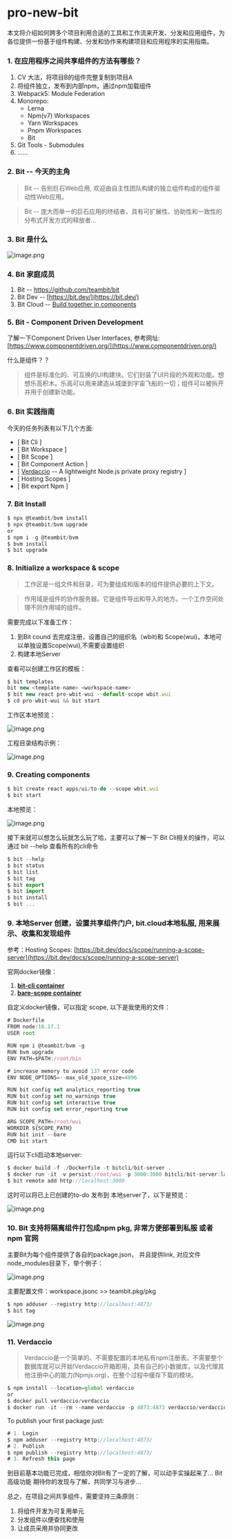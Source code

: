 # pro-new-bit

本文将介绍如何跨多个项目利用合适的工具和工作流来开发、分发和应用组件，为各位提供一份基于组件构建、分发和协作来构建项目和应用程序的实用指南。

### 1. 在应用程序之间共享组件的方法有哪些？

1. CV 大法，将项目B的组件完整复制到项目A
2. 将组件独立，发布到内部npm，通过npm加载组件
3. Webpack5: Module Federation
4. Monorepo:
    - Lerna
    - Npm(v7) Workspaces
    - Yarn Workspaces
    - Pnpm Workspaces
    - Bit
5. Git Tools - Submodules
6. ......

### 2. Bit -- 今天的主角

> Bit -- 告别巨石Web应用, 欢迎由自主性团队构建的独立组件构成的组件驱动性Web应用。

> Bit -- 庞大而单一的巨石应用的终结者，具有可扩展性、协助性和一致性的分布式开发方式的释放者...

### 3. Bit 是什么 


![image.png](https://p1-juejin.byteimg.com/tos-cn-i-k3u1fbpfcp/765adf7f44a0437da3b5a9525adc9cf0~tplv-k3u1fbpfcp-watermark.image?)


### 4. Bit 家庭成员

1. Bit -- https://github.com/teambit/bit
2. Bit Dev -- [https://bit.dev/](https://bit.dev/)
3. Bit Cloud -- [Build together in components ](https://bit.cloud/)

### 5. Bit - Component Driven Development

了解一下Component Driven User Interfaces, 参考网址: [https://www.componentdriven.org/](https://www.componentdriven.org/)

什么是组件？？
> 组件是标准化的、可互换的UI构建块。它们封装了UI片段的外观和功能。想想乐高积木。乐高可以用来建造从城堡到宇宙飞船的一切；组件可以被拆开并用于创建新功能。

### 6. Bit 实践指南
今天的任务列表有以下几个方面: 
- [ Bit Cli ] 
- [ Bit Workspace ]
- [ Bit Scope ]
- [ Bit Component Action ]
- [ [Verdaccio](https://verdaccio.org/) -- A lightweight Node.js private proxy registry ]
- [ Hosting Scopes ]
- [ Bit export Npm ]


### 7. Bit Install


```js
$ npx @teambit/bvm install
$ npx @teambit/bvm upgrade
or
$ npm i -g @teambit/bvm
$ bvm install
$ bit upgrade
```

### 8. Initialize a workspace & scope

> 工作区是一组文件和目录，可为要组成和版本的组件提供必要的上下文。

> 作用域是组件的协作服务器。它是组件导出和导入的地方。一个工作空间处理不同作用域的组件。

需要完成以下准备工作：
1. 到Bit cound 去完成注册，设置自己的组织名（wbit)和 Scope(wui)，本地可以单独设置Scope(wui),不需要设置组织
2. 构建本地Server

查看可以创建工作区的模板：

```js
$ bit templates
bit new <template-name> <workspace-name>
$ bit new react pro-wbit-wui --default-scope wbit.wui
$ cd pro-wbit-wui && bit start
```
工作区本地预览：


![image.png](https://p3-juejin.byteimg.com/tos-cn-i-k3u1fbpfcp/013758a3879e47908e7a2ab12ee64c0a~tplv-k3u1fbpfcp-watermark.image?)

工程目录结构示例：

![image.png](https://p6-juejin.byteimg.com/tos-cn-i-k3u1fbpfcp/f2ea4274107c431493b598e518367d02~tplv-k3u1fbpfcp-watermark.image?)

### 9. Creating components


```js
$ bit create react apps/ui/to-do --scope wbit.wui
$ bit start
```
本地预览：

![image.png](https://p6-juejin.byteimg.com/tos-cn-i-k3u1fbpfcp/5676990b5e4d4067bd6d4ca7cc069145~tplv-k3u1fbpfcp-watermark.image?)

接下来就可以想怎么玩就怎么玩了哈，主要可以了解一下 Bit Cli相关的操作，可以通过 bit --help 查看所有的cli命令

```js
$ bit --help
$ bit status
$ bit list
$ bit tag
$ bit export
$ bit import
$ bit install
$ bit ...
```

### 9. 本地Server 创建，设置共享组件门户, bit.cloud本地私服, 用来展示、收集和发现组件 

参考：Hosting Scopes: [https://bit.dev/docs/scope/running-a-scope-server](https://bit.dev/docs/scope/running-a-scope-server)

官网docker镜像：
1. **[bit-cli container](https://hub.docker.com/r/bitcli/bit)**
2. **[bare-scope container](https://hub.docker.com/r/bitcli/bit-server)**

自定义docker镜像，可以指定 scope, 以下是我使用的文件：

```js
# Dockerfile
FROM node:16.17.1
USER root

RUN npm i @teambit/bvm -g
RUN bvm upgrade
ENV PATH=$PATH:/root/bin

# increase memory to avoid 137 error code
ENV NODE_OPTIONS=--max_old_space_size=4096

RUN bit config set analytics_reporting true
RUN bit config set no_warnings true
RUN bit config set interactive true
RUN bit config set error_reporting true

ARG SCOPE_PATH=/root/wui
WORKDIR ${SCOPE_PATH}
RUN bit init --bare
CMD bit start
```
运行以下cli启动本地server:

```js
$ docker build -f ./Dockerfile -t bitcli/bit-server .
$ docker run -it -v persist:/root/wui -p 3000:3000 bitcli/bit-server:latest
$ bit remote add http://localhost:3000
```
这时可以将已上已创建的to-do 发布到 本地server了，以下是预览：

![image.png](https://p6-juejin.byteimg.com/tos-cn-i-k3u1fbpfcp/67300b22da8446bd873e8ffa9442c0d1~tplv-k3u1fbpfcp-watermark.image?)

### 10. Bit 支持将隔离组件打包成npm pkg, 非常方便部署到私服 或者 npm 官网

主要Bit为每个组件提供了各自的package.json， 并且提供link, 对应文件node_modules目录下，举个例子：

![image.png](https://p3-juejin.byteimg.com/tos-cn-i-k3u1fbpfcp/c0405be6685646d580c0c6ccec4b19ee~tplv-k3u1fbpfcp-watermark.image?)

主要配置文件：workspace.jsonc >> teambit.pkg/pkg


```js
$ npm adduser --registry http://localhost:4873/
$ bit tag 
```

![image.png](https://p6-juejin.byteimg.com/tos-cn-i-k3u1fbpfcp/a5d3bdf9aec74d1c9e881e5afbec0051~tplv-k3u1fbpfcp-watermark.image?)

### 11. Verdaccio 
> Verdaccio是一个简单的、不需要配置的本地私有npm注册表。不需要整个数据库就可以开始!Verdaccio开箱即用，具有自己的小数据库，以及代理其他注册中心的能力(Npmjs.org)，在整个过程中缓存下载的模块。


```js
$ npm install --location=global verdaccio
or
$ docker pull verdaccio/verdaccio
$ docker run -it --rm --name verdaccio -p 4873:4873 verdaccio/verdaccio
```

To publish your first package just:

```js
# 1. Login
$ npm adduser --registry http://localhost:4873/
# 2. Publish
$ npm publish --registry http://localhost:4873/
# 3. Refresh this page
```

到目前基本功能已完成，相信你对Bit有了一定的了解，可以动手实操起来了...
Bit 高级功能 期待你的发现与了解，共同学习与进步...

总之，在项目之间共享组件，需要坚持三条原则：
1. 将组件开发为可复用单元
2. 分发组件以便查找和使用
3. 让成员采用并协同更改
